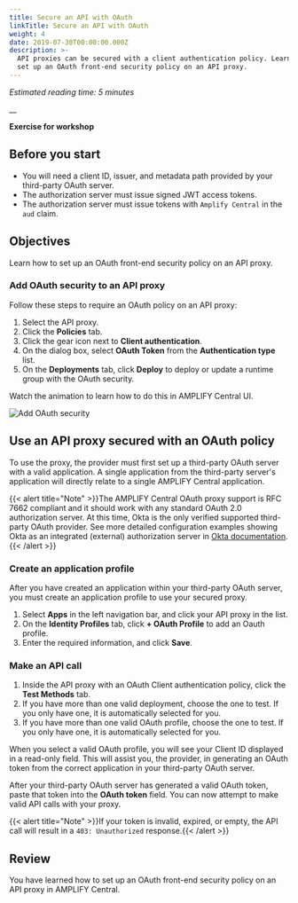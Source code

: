 ```yaml
---
title: Secure an API with OAuth
linkTitle: Secure an API with OAuth
weight: 4
date: 2019-07-30T00:00:00.000Z
description: >-
  API proxies can be secured with a client authentication policy. Learn how to
  set up an OAuth front-end security policy on an API proxy.
---
```

_Estimated reading time: 5 minutes_

__

**Exercise for workshop**

## Before you start

* You will need a client ID, issuer, and metadata path provided by your third-party OAuth server.
* The authorization server must issue signed JWT access tokens.
* The authorization server must issue tokens with `Amplify Central` in the `aud` claim.

## Objectives

Learn how to set up an OAuth front-end security policy on an API proxy.

### Add OAuth security to an API proxy

Follow these steps to require an OAuth policy on an API proxy:

1. Select the API proxy.
2. Click the **Policies** tab.
3. Click the gear icon next to **Client authentication**.
4. On the dialog box, select **OAuth Token** from the **Authentication type** list.
5. On the **Deployments** tab, click **Deploy** to deploy or update a runtime group with the OAuth security.

Watch the animation to learn how to do this in AMPLIFY Central UI.

![Add OAuth security](/Images/central/OAuthaddproxyauth_animation.gif)

## Use an API proxy secured with an OAuth policy

To use the proxy, the provider must first set up a third-party OAuth server with a valid application. A single application from the third-party server's application will directly relate to a single AMPLIFY Central application.

{{< alert title="Note" >}}The AMPLIFY Central OAuth proxy support is RFC 7662 compliant and it should work with any standard OAuth 2.0 authorization server. At this time, Okta is the only verified supported third-party OAuth provider. See more detailed configuration examples showing Okta as an integrated (external) authorization server in [Okta documentation](https://developer.okta.com/docs/guides/customize-authz-server/overview/).{{< /alert >}}

### Create an application profile

After you have created an application within your third-party OAuth server, you must create an application profile to use your secured proxy.

1. Select **Apps** in the left navigation bar, and click your API proxy in the list.
2. On the **Identity Profiles** tab, click **+ OAuth Profile** to add an Oauth profile.
3. Enter the required information, and click **Save**.

### Make an API call

1. Inside the API proxy with an OAuth Client authentication policy, click the **Test Methods** tab.
2. If you have more than one valid deployment, choose the one to test. If you only have one, it is automatically selected for you.
3. If you have more than one valid OAuth profile, choose the one to test. If you only have one, it is automatically selected for you.

When you select a valid OAuth profile, you will see your Client ID displayed in a read-only field. This will assist you, the provider, in generating an OAuth token from the correct application in your third-party OAuth server.

After your third-party OAuth server has generated a valid OAuth token, paste that token into the **OAuth token** field. You can now attempt to make valid API calls with your proxy.

{{< alert title="Note" >}}If your token is invalid, expired, or empty, the API call will result in a `403: Unauthorized` response.{{< /alert >}}

## Review

You have learned how to set up an OAuth front-end security policy on an API proxy in AMPLIFY Central.
